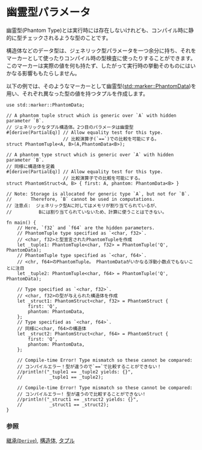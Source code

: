 <!--
# Phantom type parameters
-->
# 幽霊型パラメータ

<!--
A phantom type parameter is one that doesn't show up at runtime,
but is checked statically (and only) at compile time.
-->
幽霊型(Phantom Type)とは実行時には存在しないけれども、コンパイル時に静的に型チェックされるような型のことです。

<!--
Data types can use extra generic type parameters to act as markers
or to perform type checking at compile time. These extra parameters 
hold no storage values, and have no runtime behavior.
-->
構造体などのデータ型は、ジェネリック型パラメータを一つ余分に持ち、それをマーカーとして使ったりコンパイル時の型検査に使ったりすることができます。このマーカーは実際の値を何も持たず、したがって実行時の挙動そのものにはいかなる影響ももたらしません。

<!--
In the following example, we combine [std::marker::PhantomData]
with the phantom type parameter concept to create tuples containing
different data types.
-->
以下の例では、そのようなマーカーとして幽霊型([std::marker::PhantomData])を用い、それぞれ異なった型の値を持つタプルを作成します。

```rust,editable
use std::marker::PhantomData;

// A phantom tuple struct which is generic over `A` with hidden parameter `B`.
// ジェネリックなタプル構造体。2つ目のパラメータは幽霊型
#[derive(PartialEq)] // Allow equality test for this type.
                     // 比較演算子(`==`)での比較を可能にする。
struct PhantomTuple<A, B>(A,PhantomData<B>);

// A phantom type struct which is generic over `A` with hidden parameter `B`.
// 同様に構造体を定義
#[derive(PartialEq)] // Allow equality test for this type.
                     // 比較演算子での比較を可能にする。
struct PhantomStruct<A, B> { first: A, phantom: PhantomData<B> }

// Note: Storage is allocated for generic type `A`, but not for `B`.
//       Therefore, `B` cannot be used in computations.
// 注意点:  ジェネリック型Aに対してはメモリが割り当てられているが、
//          Bには割り当てられていないため、計算に使うことはできない。

fn main() {
    // Here, `f32` and `f64` are the hidden parameters.
    // PhantomTuple type specified as `<char, f32>`.
    // <char, f32>と型宣言されたPhantomTupleを作成
    let _tuple1: PhantomTuple<char, f32> = PhantomTuple('Q', PhantomData);
    // PhantomTuple type specified as `<char, f64>`.
    // <chr, f64>のPhantomTuple。 PhantomDataがいかなる浮動小数点でもないことに注目
    let _tuple2: PhantomTuple<char, f64> = PhantomTuple('Q', PhantomData);

    // Type specified as `<char, f32>`.
    // <char, f32>の型が与えられた構造体を作成
    let _struct1: PhantomStruct<char, f32> = PhantomStruct {
        first: 'Q',
        phantom: PhantomData,
    };
    // Type specified as `<char, f64>`.
    // 同様に<char, f64>の構造体
    let _struct2: PhantomStruct<char, f64> = PhantomStruct {
        first: 'Q',
        phantom: PhantomData,
    };
    
    // Compile-time Error! Type mismatch so these cannot be compared:
    // コンパイルエラー！型が違うので`==`で比較することができない！
    //println!("_tuple1 == _tuple2 yields: {}",
    //          _tuple1 == _tuple2);
    
    // Compile-time Error! Type mismatch so these cannot be compared:
    // コンパイルエラー! 型が違うので比較することができない!
    //println!("_struct1 == _struct2 yields: {}",
    //          _struct1 == _struct2);
}
```

<!--
### See also:
-->
### 参照

<!--
[Derive], [struct], and [TupleStructs]
-->
[継承(`Derive`)][Derive], [構造体][struct], [タプル][TupleStructs]

[Derive]: ../trait/derive.md
[struct]: ../custom_types/structs.md
[TupleStructs]: ../custom_types/structs.md
[std::marker::PhantomData]: https://doc.rust-lang.org/std/marker/struct.PhantomData.html
